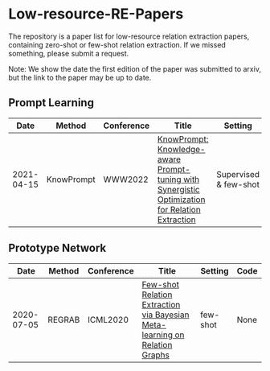 # Low-resource-RE-Papers
 
The repository is a paper list for low-resource relation extraction papers, containing zero-shot or few-shot relation extraction. If we missed something, please submit a request.

Note: We show the date the first edition of the paper was submitted to arxiv, but the link to the paper may be up to date.

## Prompt Learning
|  Date   | Method  |  Conference   | Title  | Setting  |  Code   | 
|  ----  | ----  |  ----  | ----  |  ----  |  ----  |
| 2021-04-15   | KnowPrompt  |  WWW2022   | [KnowPrompt: Knowledge-aware Prompt-tuning with Synergistic Optimization for Relation Extraction](https://arxiv.org/pdf/2104.07650.pdf)  | Supervised & few-shot  |  [Code](https://github.com/zjunlp/KnowPrompt)   | 


## Prototype Network
|  Date   | Method  |  Conference   | Title  | Setting  |  Code   | 
|  ----  | ----  |  ----  | ----  |  ----  |  ----  |
| 2020-07-05   | REGRAB  |  ICML2020   | [Few-shot Relation Extraction via Bayesian Meta-learning on Relation Graphs](https://arxiv.org/pdf/2007.02387.pdf)  | few-shot  |  None   | 






